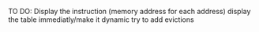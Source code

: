 TO DO:
Display the instruction (memory address for each address)
display the table immediatly/make it dynamic
try to add evictions

